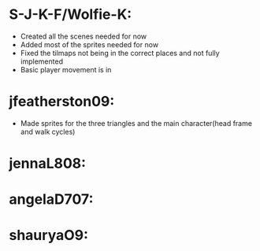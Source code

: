 # S-J-K-F/Wolfie-K:
- Created all the scenes needed for now
- Added most of the sprites needed for now
- Fixed the tilmaps not being in the correct places and not fully implemented
- Basic player movement is in








# jfeatherston09:
- Made sprites for the three triangles and the main character(head frame and walk cycles)









# jennaL808:










# angelaD707:










# shauryaO9:









